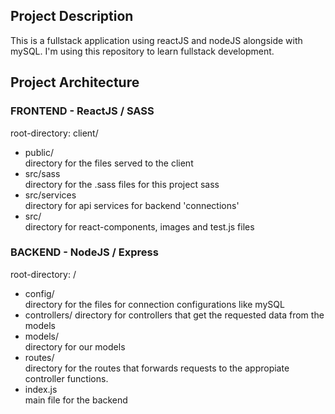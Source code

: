 ## Project Description

This is a fullstack application using reactJS and nodeJS
alongside with mySQL. I'm using this repository to learn
fullstack development.

## Project Architecture

### FRONTEND - ReactJS / SASS
root-directory: client/

- public/ 
    <br>
    directory for the files served to the client
- src/sass
    <br>
    directory for the .sass files for this project
    sass
- src/services
    <br>
    directory for api services for backend 'connections'
- src/
    <br>
    directory for react-components, images and test.js files

### BACKEND - NodeJS / Express
root-directory: /

- config/
    <br>
    directory for the files for connection configurations like mySQL
- controllers/
    directory for controllers that get 
    the requested data from the models
- models/ 
    <br>
    directory for our models
- routes/
    <br>
    directory for the routes that forwards
    requests to the appropiate controller functions.
- index.js
    <br>
    main file for the backend